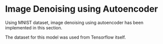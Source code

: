 # Image Denoising using Autoencoder 

Using MNIST dataset, image denoising using autoencoder has been implemented in this section.

The dataset for this model was used from Tensorflow itself.